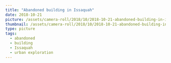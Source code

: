 ```yaml
---
title: "Abandoned building in Issaquah"
date: 2018-10-21
picture: /assets/camera-roll/2018/10/2018-10-21-abandoned-building-in-issaquah/20181021_195958696_iOS.jpg
thumbnail: /assets/camera-roll/2018/10/2018-10-21-abandoned-building-in-issaquah/20181021_195958696_iOS-thumbnail.jpg
type: picture
tags:
  - abandoned
  - building
  - Issaquah
  - urban exploration
---
```

